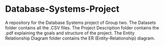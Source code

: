 # Database-Systems-Project
A repository for the Database Systems project of Group two.
The Datasets folder contains all the .CSV files.
The Project Description folder contains the .pdf explaining the goals and structure of the project.
The Entity Relationship Diagram folder contains the ER (Entity-Relationship) diagram.

